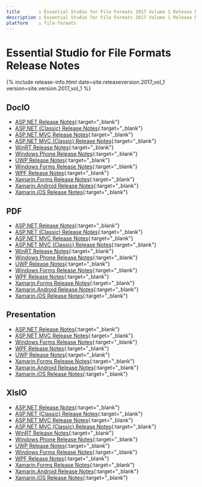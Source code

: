 ```yaml
---
title		: Essential Studio for File Formats 2017 Volume 1 Release Notes
description	: Essential Studio for File Formats 2017 Volume 1 Release Notes
platform	: file-formats
---
```


# Essential Studio for File Formats Release Notes

{% include release-info.html date=site.releaseversion.2017_vol_1 version=site.version.2017_vol_1 %} 

## DocIO

* [ASP.NET Release Notes](/aspnet/release-notes/v15.1.0.33#docio){:target="_blank"}
* [ASP.NET (Classic) Release Notes](/aspnet-classic/release-notes/v15.1.0.33#docio){:target="_blank"}
* [ASP.NET MVC Release Notes](/aspnetmvc/release-notes/v15.1.0.33#docio){:target="_blank"}
* [ASP.NET MVC (Classic) Release Notes](/aspnetmvc-classic/release-notes/v15.1.0.33#docio){:target="_blank"}
* [WinRT Release Notes](/winrt/release-notes/v15.1.0.33#docio){:target="_blank"}
* [Windows Phone Release Notes](/wp8/release-notes/wp-winrt/v15.1.0.33#docio){:target="_blank"}
* [UWP Release Notes](/uwp/release-notes/v15.1.0.33#docio){:target="_blank"}
* [Windows Forms Release Notes](/windowsforms/release-notes/v15.1.0.33#docio){:target="_blank"}
* [WPF Release Notes](/wpf/release-notes/v15.1.0.33#docio){:target="_blank"}
* [Xamarin.Forms Release Notes](/xamarin/release-notes/v15.1.0.33#docio){:target="_blank"}
* [Xamarin.Android Release Notes](/xamarin-android/release-notes/v15.1.0.33#docio){:target="_blank"}
* [Xamarin.iOS Release Notes](/xamarin-ios/release-notes/v15.1.0.33#docio){:target="_blank"}

## PDF

* [ASP.NET Release Notes](/aspnet/release-notes/v15.1.0.33#pdf){:target="_blank"}
* [ASP.NET (Classic) Release Notes](/aspnet-classic/release-notes/v15.1.0.33#pdf){:target="_blank"}
* [ASP.NET MVC Release Notes](/aspnetmvc/release-notes/v15.1.0.33#pdf){:target="_blank"}
* [ASP.NET MVC (Classic) Release Notes](/aspnetmvc-classic/release-notes/v15.1.0.33#pdf){:target="_blank"}
* [WinRT Release Notes](/winrt/release-notes/v15.1.0.33#pdf){:target="_blank"}
* [Windows Phone Release Notes](/wp8/release-notes/wp-winrt/v15.1.0.33#pdf){:target="_blank"}
* [UWP Release Notes](/uwp/release-notes/v15.1.0.33#pdf){:target="_blank"}
* [Windows Forms Release Notes](/windowsforms/release-notes/v15.1.0.33#pdf){:target="_blank"}
* [WPF Release Notes](/wpf/release-notes/v15.1.0.33#pdf){:target="_blank"}
* [Xamarin.Forms Release Notes](/xamarin/release-notes/v15.1.0.33#pdf){:target="_blank"}
* [Xamarin.Android Release Notes](/xamarin-android/release-notes/v15.1.0.33#pdf){:target="_blank"}
* [Xamarin.iOS Release Notes](/xamarin-ios/release-notes/v15.1.0.33#pdf){:target="_blank"}

## Presentation

* [ASP.NET Release Notes](/aspnet/release-notes/v15.1.0.33#presentation){:target="_blank"}
* [ASP.NET MVC Release Notes](/aspnetmvc/release-notes/v15.1.0.33#presentation){:target="_blank"}
* [Windows Forms Release Notes](/windowsforms/release-notes/v15.1.0.33#presentation){:target="_blank"}
* [WPF Release Notes](/wpf/release-notes/v15.1.0.33#presentation){:target="_blank"}
* [UWP Release Notes](/uwp/release-notes/v15.1.0.33#presentation){:target="_blank"}
* [Xamarin.Forms Release Notes](/xamarin/release-notes/v15.1.0.33#presentation){:target="_blank"}
* [Xamarin.Android Release Notes](/xamarin-android/release-notes/v15.1.0.33#presentation){:target="_blank"}
* [Xamarin.iOS Release Notes](/xamarin-ios/release-notes/v15.1.0.33#presentation){:target="_blank"}

## XlsIO

* [ASP.NET Release Notes](/aspnet/release-notes/v15.1.0.33#xlsio){:target="_blank"}
* [ASP.NET (Classic) Release Notes](/aspnet-classic/release-notes/v15.1.0.33#xlsio){:target="_blank"}
* [ASP.NET MVC Release Notes](/aspnetmvc/release-notes/v15.1.0.33#xlsio){:target="_blank"}
* [ASP.NET MVC (Classic) Release Notes](/aspnetmvc-classic/release-notes/v15.1.0.33#xlsio){:target="_blank"}
* [WinRT Release Notes](/winrt/release-notes/v15.1.0.33#xlsio){:target="_blank"}
* [Windows Phone Release Notes](/wp8/release-notes/wp-winrt/v15.1.0.33#xlsio){:target="_blank"}
* [UWP Release Notes](/uwp/release-notes/v15.1.0.33#xlsio){:target="_blank"}
* [Windows Forms Release Notes](/windowsforms/release-notes/v15.1.0.33#xlsio){:target="_blank"}
* [WPF Release Notes](/wpf/release-notes/v15.1.0.33#xlsio){:target="_blank"}
* [Xamarin.Forms Release Notes](/xamarin/release-notes/v15.1.0.33#xlsio){:target="_blank"}
* [Xamarin.Android Release Notes](/xamarin-android/release-notes/v15.1.0.33#xlsio){:target="_blank"}
* [Xamarin.iOS Release Notes](/xamarin-ios/release-notes/v15.1.0.33#xlsio){:target="_blank"}